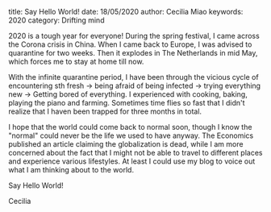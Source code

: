 title: Say Hello World!
date: 18/05/2020
author: Cecilia Miao
keywords: 2020
category: Drifting mind

2020 is a tough year for everyone!
During the spring festival, I came across the Corona crisis in China. When I came back to Europe, I was advised to quarantine for two weeks. Then it explodes in The Netherlands in mid May, which forces me to stay at home till now.

With the infinite quarantine period, I have been through the vicious cycle of encountering sth fresh -> being afraid of being infected -> trying everything new -> Getting bored of everything. I experienced with cooking, baking, playing the piano and farming. Sometimes time flies so fast that I didn't realize that I haven been trapped for three months in total.

I hope that the world could come back to normal soon, though I know the "normal" could never be the life we used to have anyway. The Economics published an article claiming the globalization is dead, while I am more concerned about the fact that I might not be able to travel to different places and experience various lifestyles. At least I could use my blog to voice out what I am thinking about to the world.

Say Hello World!

Cecilia